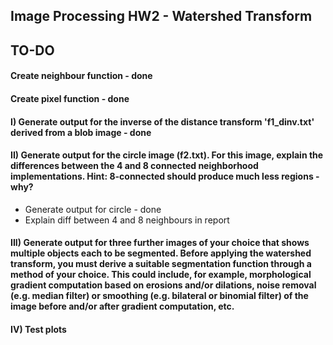 ## Image Processing HW2 - Watershed Transform
## TO-DO

#### Create neighbour function - done

#### Create pixel function - done

#### I) Generate output for the inverse of the distance transform 'f1_dinv.txt' derived from a blob image - done

#### II) Generate output for the circle image (f2.txt). For this image, explain the differences between the 4 and 8 connected neighborhood implementations. Hint: 8-connected should produce much less regions - why?
- Generate output for circle - done
- Explain diff between 4 and 8 neighbours in report

#### III) Generate output for three further images of your choice that shows multiple objects each to be segmented. Before applying the watershed transform, you must derive a suitable segmentation function through a method of your choice. This could include, for example, morphological gradient computation based on erosions and/or dilations, noise removal (e.g. median filter) or smoothing (e.g. bilateral or binomial filter) of the image before and/or after gradient computation, etc.

#### IV) Test plots 

